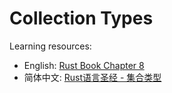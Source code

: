 # Collection Types
Learning resources: 
- English: [Rust Book Chapter 8](https://doc.rust-lang.org/book/ch08-00-common-collections.html)
- 简体中文: [Rust语言圣经 - 集合类型](https://course.rs/basic/collections/intro.html)


